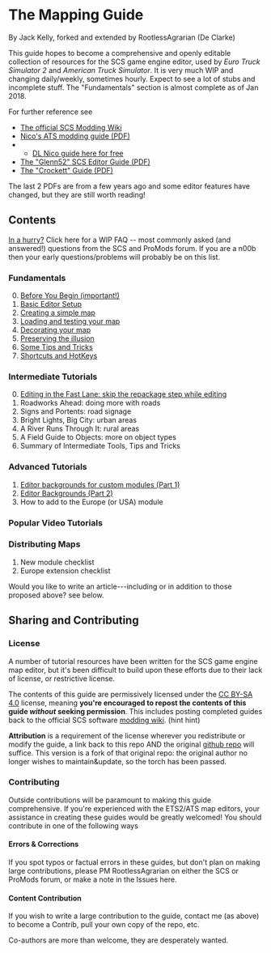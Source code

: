 # The Mapping Guide

By Jack Kelly, forked and extended by RootlessAgrarian (De Clarke)

This guide hopes to become a comprehensive and openly editable collection of resources for the SCS game engine editor, used by _Euro Truck Simulator 2_ and _American Truck Simulator_.  It is very much WIP and changing daily/weekly, sometimes hourly.  Expect to see a lot of stubs and incomplete stuff.  The "Fundamentals" section is almost complete as of Jan 2018.

For further reference see 
* [The official SCS Modding Wiki](http://modding.scssoft.com/wiki/Documentation)
* [Nico's ATS modding guide (PDF)](https://www.scribd.com/document/327182526/ATS-Mapping-Guide)
* * [DL Nico guide here for free](https://drive.google.com/file/d/0B9Ji8vH_F8zneldUUE9yaVB6VkE/view)
* [The "Glenn52" SCS Editor Guide (PDF)](http://www.glenn52.com/scs_guides.html)
* [The "Crockett" Guide (PDF)](https://www.ulozto.net/!MybfWbCX/euro-truck-simulator-map-editing-manual-pdf)

The last 2 PDFs are from a few years ago and some editor features have changed, but they are still worth reading!

## Contents

[In a hurry?](most_popular.md)
Click here for a WIP FAQ -- most commonly asked (and answered!) questions from the SCS and ProMods forum.  If you are a n00b then your early questions/problems will probably be on this list.

### Fundamentals

0. [Before You Begin (important!)](tutorialguide.md)
1. [Basic Editor Setup](fundamentals/1_setup.md)
2. [Creating a simple map](fundamentals/2_firstmap.md)
3. [Loading and testing your map](fundamentals/3_testing.md)
4. [Decorating your map](fundamentals/4_decorating.md)
5. [Preserving the illusion](fundamentals/5_illusion.md)
6. [Some Tips and Tricks](fundamentals/6_tipsNtrix.md)
7. [Shortcuts and HotKeys](Shortcuts.md)

### Intermediate Tutorials

0. [Editing in the Fast Lane:  skip the repackage step while editing](fundamentals/HotwirEd.md)
1. Roadworks Ahead:  doing more with roads
2. Signs and Portents:  road signage
3. Bright Lights, Big City: urban areas
4. A River Runs Through It:  rural areas
5. A Field Guide to Objects:  more on object types
6. Summary of Intermediate Tools, Tips and Tricks

### Advanced Tutorials

1. [Editor backgrounds for custom modules (Part 1)](newmodule/1_imagery.md) 
2. [Editor Backgrounds (Part 2)](newmodule/2_import.md)
2. How to add to the Europe (or USA) module

### Popular Video Tutorials

### Distributing Maps

1. New module checklist
2. Europe extension checklist

Would you like to write an article---including or in addition to those proposed above? see below.

## Sharing and Contributing

### License
A number of tutorial resources have been written for the SCS game engine map editor, but it's been difficult to build upon these efforts due to their lack of license, or restrictive license.

The contents of this guide are permissively licensed under the [CC BY-SA 4.0](https://creativecommons.org/licenses/by-sa/4.0/) license, meaning **you're encouraged to repost the contents of this guide _without_ seeking permission**. This includes posting completed guides back to the official SCS software [modding wiki](http://modding.scssoft.com/wiki/Main_Page). (hint hint)

**Attribution** is a requirement of the license wherever you redistribute or modify the guide, a link back to this repo AND the original [github repo](https://github.com/SCSModdingGuide/mappingguide) will suffice.  This version is a fork of that original repo:  the original author no longer wishes to maintain&update, so the torch has been passed.

### Contributing
Outside contributions will be paramount to making this guide comprehensive. If you're experienced with the ETS2/ATS map editors, your assistance in creating these guides would be greatly welcomed! You should contribute in one of the following ways

#### Errors & Corrections
If you spot typos or factual errors in these guides, but don't plan on making large contributions, please PM RootlessAgrarian on either the SCS or ProMods forum, or make a note in the Issues here.

#### Content Contribution

If you wish to write a large contribution to the guide, contact me (as above) to become a Contrib, pull your own copy of the repo, etc.

Co-authors are more than welcome, they are desperately wanted.
